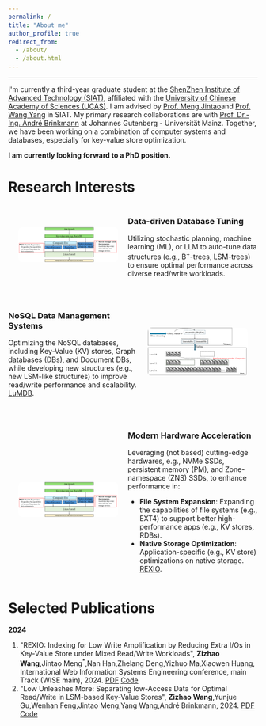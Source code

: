 ```yaml
---
permalink: /
title: "About me"
author_profile: true
redirect_from: 
  - /about/
  - /about.html
---
```


---
I'm currently a third-year graduate student at the [ShenZhen Institute of Advanced Technology (SIAT)](https://english.siat.ac.cn/), affiliated with the [University of Chinese Academy of Sciences (UCAS)](https://english.ucas.ac.cn/). I am advised by [Prof. Meng Jintao](http://210.75.252.46/jintao/)and [Prof. Wang Yang](https://people.ucas.edu.cn/~yangwang) in SIAT. My primary research collaborations are with [Prof. Dr.-Ing. André Brinkmann](https://research.zdv.uni-mainz.de/people/andre-brinkmann/) at Johannes Gutenberg - Universität Mainz. Together, we have been working on a combination of computer systems and databases, especially for key-value store optimization.

**I am currently looking forward to a PhD position.**

Research Interests
======

<style>
    /* 通用容器样式 */
    .responsive-container {
        display: flex;
        align-items: center;
        margin-bottom: 30px;
    }

    .responsive-container:nth-child(odd) {
        flex-direction: row-reverse; /* 奇数段落：图片在右，文字在左 */
    }

    .responsive-container:nth-child(even) {
        flex-direction: row; /* 偶数段落：图片在左，文字在右 */
    }

    .responsive-container img {
        width: 40%;
        margin: 0 20px;
        border-radius: 8px;
    }

    .responsive-container div {
        flex: 1;
    }

    /* 移动端样式：屏幕宽度小于768px时 */
    @media screen and (max-width: 768px) {
        .responsive-container {
            display: flex;
            flex-direction: column; /* 改为上下布局 */
            text-align: center;
        }

        .responsive-container img {
            width: 80%; /* 图片宽度调整 */
            margin: 20px auto; /* 图片居中 */
        }

        .responsive-container div {
            text-align: left; /* 保持文字左对齐 */
        }

        /* 确保文字 → 图片的顺序 */
        .responsive-container:nth-child(odd),
        .responsive-container:nth-child(even) {
            flex-direction: column; /* 所有段落均为文字 → 图片 */
        }
    }
</style>



<div class="responsive-container">
    <div>
        <h3>Data-driven Database Tuning</h3>
        <p>Utilizing stochastic planning, machine learning (ML), or LLM to auto-tune data structures (e.g., B<sup>+</sup>-trees, LSM-trees) to ensure optimal performance across diverse read/write workloads.</p>
    </div>
    <img src="../images/figure1.png" alt="Data-driven Database Tuning">
</div>

<div class="responsive-container">
    <div>
        <h3>NoSQL Data Management Systems</h3>
        <p>Optimizing the NoSQL databases, including Key-Value (KV) stores, Graph databases (DBs), and Document DBs, while developing new structures (e.g., new LSM-like structures) to improve read/write performance and scalability. <a href="#vldb2025">LuMDB</a>.</p>
    </div>
    <img src="../images/figure2.png" alt="NoSQL Data Management Systems" >
</div>

<div class="responsive-container">
    <div>
        <h3>Modern Hardware Acceleration</h3>
        <p> Leveraging (not based) cutting-edge hardwares, e.g., NVMe SSDs, persistent memory (PM), and Zone-namespace (ZNS) SSDs, to enhance performance in:</p>
        <ul>
            <li><b>File System Expansion</b>: Expanding the capabilities of file systems (e.g., EXT4) to support better high-performance apps (e.g., KV stores, RDBs).</li>
            <li><b>Native Storage Optimization</b>: Application-specific (e.g., KV store) optimizations on native storage. <a href="#wise2024">REXIO</a>.</li>
        </ul>
    </div>
    <img src="../images/figure1.png" alt="Modern Hardware Acceleration">
</div>

Selected Publications
======

**2024**

1.  <a name="wise2024"></a> "REXIO: Indexing for Low Write Amplification by Reducing Extra I/Os in Key-Value Store under Mixed Read/Write Workloads", **Zizhao Wang**,Jintao Meng<sup>*</sup>,Nan Han,Zhelang Deng,Yizhuo Ma,Xiaowen Huang, International Web Information Systems Engineering conference, main Track (WISE main), 2024. [PDF](../conference_pdfs/REXIO.pdf) [Code](https://github.com/Zizhao-Wang/REXIO)
1.  <a name="vldb2025"></a> "Low Unleashes More: Separating low-Access Data for Optimal Read/Write in LSM-based Key-Value Stores", **Zizhao Wang**,Yunjue Gu,Wenhan Feng,Jintao Meng,Yang Wang,André Brinkmann, 2024. [PDF](#) [Code](https://github.com/Zizhao-Wang/LuMDB)